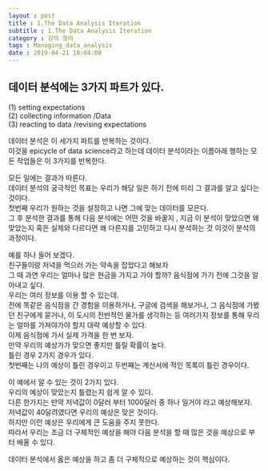 ```yaml
---
layout : post
title : 1.The Data Analysis Iteration
subtitle : 1.The Data Analysis Iteration
category : 강의 정리
tags : Managing_data_analysis
date : 2019-04-21 18:04:00
---
```


## 데이터 분석에는 3가지 파트가 있다.

(1) setting expectations  
(2) collecting information /Data  
(3) reacting to data  /revising expectations  


데이터 분석은 이 세가지 파트를 반복하는 것이다.  
이것을 epicycle of data science라고 하는데 데이터 분석이라는 이름아래 행하는 모든 작업들은 이 3가지를 반복한다.  

모든 일에는 결과가 따른다.  
데이터 분석의 궁극적인 목표는 우리가 해당 일은 하기 전에 미리 그 결과를 알고 싶다는 것이다.  
첫번째 우리가 원하는 것을 설정하고 나면 그에 맞는 데이터를 모은다.  
그 후 분석한 결과를 통해 다음 분석에는 어떤 것을 바꿀지 , 지금 이 분석이 맞았으면 왜 맞았는지 혹은 실제와 다르다면 왜 다른지를 고민하고 다시 분석하는 것 이것이 분석의 과정이다.  

예를 하나 들어 보겠다.  
친구들이랑 저녁을 먹으러 가는 약속을 잡았다고 해보자  
그 때 과연 우리는 얼마나 많은 현금을 가지고 가야 할까?
음식점에 가기 전에 그것을 알아내고 싶다.  
우리는 여러 정보를 이용 할 수 있는데.  
전에 똑같은 음식점을 간 경험을 이용하거나, 구글에 검색을 해보거나, 그 음식점에 가봤던 친구에게 묻거나, 이 도시의 전반적인 물가를 생각하는 등 여러가지 정보를 통해 우리는 얼마를 가져야가야 할지 대략 예상할 수 있다.  
이제 음식점에 가서 실제 가격을 한 번 보자.  
만약 우리의 예상가가 맞으면 좋지만 틀릴 확률이 높다.  
틀린 경우 2가지 경우가 있다.  
첫번째는 나의 예상이 틀린 경우이고 두번째는 계산서에 적인 목록이 틀린 경우이다.  

이 예에서 알 수 있는 것이 2가지 있다.  
우리의 예상이 맞았는지 틀렸는지 쉽게 알 수 있다.  
다른 한가지는 만약 저녁값이 0달러 부터 1000달러 중 하나 일거야 라고 예상해보자.  
저녁값이 40달려였다면 우리의 예상은 맞은 것이다.  
하지만 이런 예상은 우리에게 큰 도움을 주지 못한다.  
따라서 우리는 조금 더 구체적인 예상을 해야 다음 분석을 할 때 많은 것을 예상으로 부터 배울 수 있다.  

데이터 분석에서 옳은 예상을 하고 좀 더 구체적으로 예상하는 것이 핵심이다.
